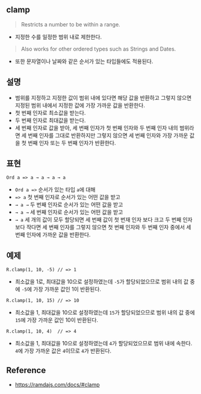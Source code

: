 ## clamp
> Restricts a number to be within a range.
- 지정한 수를 일정한 범위 내로 제한한다.

> Also works for other ordered types such as Strings and Dates.
- 또한 문자열이나 날짜와 같은 순서가 있는 타입들에도 적용된다.

## 설명
- 범위를 지정하고 지정한 값이 범위 내에 있다면 해당 값을 반환하고 그렇지 않으면 지정된 범위 내에서 지정한 값에 가장 가까운 값을 반환한다.
- 첫 번째 인자로 최소값을 받는다.
- 두 번째 인자로 최대값을 받는다.
- 세 번째 인자로 값을 받아, 세 번째 인자가 첫 번째 인자와 두 번째 인자 내의 범위라면 세 번째 인자를 그대로 반환하지만 그렇지 않으면 세 번째 인자와 가장 가까운 값을 첫 번째 인자 또는 두 번째 인자가 반환한다.

## 표현
```
Ord a => a → a → a → a
```
- `Ord a =>` 순서가 있는 타입 `a`에 대해
- `=> a` 첫 번째 인자로 순서가 있는 어떤 값을 받고
- `→ a →`  두 번째 인자로 순서가 있는 어떤 값을 받고
- `→ a →` 세 번째 인자로 순서가 있는 어떤 값을 받고
- `→ a` 세 개의 값이 모두 할당되면 세 번째 값이 첫 번재 인자 보다 크고 두 번째 인자보다 작다면 세 번째 인자를 그렇지 않으면 첫 번째 인자와 두 번째 인자 중에서 세 번째 인자에 가까운 값을 반환한다.

## 예제
```
R.clamp(1, 10, -5) // => 1
```
- 최소값을 1로, 최대값을 10으로 설정하였는데 `-5`가 할당되었으므로 범위 내의 값 중에 `-5`에 가장 가까운 값인 1이 반환된다.
```
R.clamp(1, 10, 15) // => 10
```
- 최소값을 1, 최대값을 10으로 설정하였는데 `15`가 할당되었으므로 범위 내의 값 중에 `15`에 가장 가까운 값인 10이 반환된다.
```
R.clamp(1, 10, 4)  // => 4
```
- 최소값을 1, 최대값을 10으로 설정하였는데 `4`가 할당되었으므로 범위 내에 속한다. `4`에 가장 가까운 값은 `4`이므로 `4`가 반환된다.

## Reference
- https://ramdajs.com/docs/#clamp

